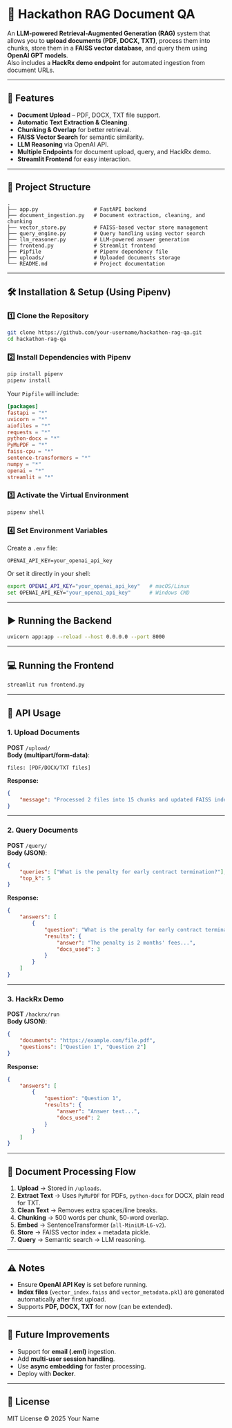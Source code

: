 # 📄 Hackathon RAG Document QA

An **LLM-powered Retrieval-Augmented Generation (RAG)** system that allows you to **upload documents (PDF, DOCX, TXT)**, process them into chunks, store them in a **FAISS vector database**, and query them using **OpenAI GPT models**.  
Also includes a **HackRx demo endpoint** for automated ingestion from document URLs.

---

## 🚀 Features
- **Document Upload** – PDF, DOCX, TXT file support.
- **Automatic Text Extraction & Cleaning**.
- **Chunking & Overlap** for better retrieval.
- **FAISS Vector Search** for semantic similarity.
- **LLM Reasoning** via OpenAI API.
- **Multiple Endpoints** for document upload, query, and HackRx demo.
- **Streamlit Frontend** for easy interaction.

---

## 📂 Project Structure
```
.
├── app.py                  # FastAPI backend
├── document_ingestion.py   # Document extraction, cleaning, and chunking
├── vector_store.py         # FAISS-based vector store management
├── query_engine.py         # Query handling using vector search
├── llm_reasoner.py         # LLM-powered answer generation
├── frontend.py             # Streamlit frontend
├── Pipfile                 # Pipenv dependency file
├── uploads/                # Uploaded documents storage
└── README.md               # Project documentation
```

---

## 🛠 Installation & Setup (Using Pipenv)

### 1️⃣ Clone the Repository
```bash
git clone https://github.com/your-username/hackathon-rag-qa.git
cd hackathon-rag-qa
```

### 2️⃣ Install Dependencies with Pipenv
```bash
pip install pipenv
pipenv install
```

Your `Pipfile` will include:
```toml
[packages]
fastapi = "*"
uvicorn = "*"
aiofiles = "*"
requests = "*"
python-docx = "*"
PyMuPDF = "*"
faiss-cpu = "*"
sentence-transformers = "*"
numpy = "*"
openai = "*"
streamlit = "*"
```

### 3️⃣ Activate the Virtual Environment
```bash
pipenv shell
```

### 4️⃣ Set Environment Variables
Create a `.env` file:
```
OPENAI_API_KEY=your_openai_api_key
```
Or set it directly in your shell:
```bash
export OPENAI_API_KEY="your_openai_api_key"   # macOS/Linux
set OPENAI_API_KEY="your_openai_api_key"      # Windows CMD
```

---

## ▶️ Running the Backend
```bash
uvicorn app:app --reload --host 0.0.0.0 --port 8000
```

---

## 💻 Running the Frontend
```bash
streamlit run frontend.py
```

---

## 📌 API Usage

### **1. Upload Documents**
**POST** `/upload/`  
**Body (multipart/form-data)**:
```
files: [PDF/DOCX/TXT files]
```
**Response:**
```json
{
    "message": "Processed 2 files into 15 chunks and updated FAISS index."
}
```

---

### **2. Query Documents**
**POST** `/query/`  
**Body (JSON)**:
```json
{
    "queries": ["What is the penalty for early contract termination?"],
    "top_k": 5
}
```
**Response:**
```json
{
    "answers": [
        {
            "question": "What is the penalty for early contract termination?",
            "results": {
                "answer": "The penalty is 2 months' fees...",
                "docs_used": 3
            }
        }
    ]
}
```

---

### **3. HackRx Demo**
**POST** `/hackrx/run`  
**Body (JSON)**:
```json
{
    "documents": "https://example.com/file.pdf",
    "questions": ["Question 1", "Question 2"]
}
```
**Response:**
```json
{
    "answers": [
        {
            "question": "Question 1",
            "results": {
                "answer": "Answer text...",
                "docs_used": 2
            }
        }
    ]
}
```

---

## 📜 Document Processing Flow
1. **Upload** → Stored in `/uploads`.
2. **Extract Text** → Uses `PyMuPDF` for PDFs, `python-docx` for DOCX, plain read for TXT.
3. **Clean Text** → Removes extra spaces/line breaks.
4. **Chunking** → 500 words per chunk, 50-word overlap.
5. **Embed** → SentenceTransformer (`all-MiniLM-L6-v2`).
6. **Store** → FAISS vector index + metadata pickle.
7. **Query** → Semantic search → LLM reasoning.

---

## ⚠️ Notes
- Ensure **OpenAI API Key** is set before running.
- **Index files** (`vector_index.faiss` and `vector_metadata.pkl`) are generated automatically after first upload.
- Supports **PDF, DOCX, TXT** for now (can be extended).

---

## 📌 Future Improvements
- Support for **email (.eml)** ingestion.
- Add **multi-user session handling**.
- Use **async embedding** for faster processing.
- Deploy with **Docker**.

---

## 📄 License
MIT License © 2025 Your Name
